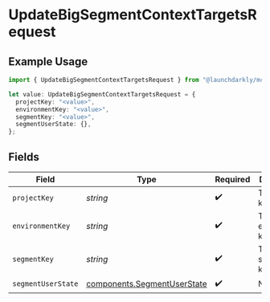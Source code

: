 # UpdateBigSegmentContextTargetsRequest

## Example Usage

```typescript
import { UpdateBigSegmentContextTargetsRequest } from "@launchdarkly/mcp-server/models/operations";

let value: UpdateBigSegmentContextTargetsRequest = {
  projectKey: "<value>",
  environmentKey: "<value>",
  segmentKey: "<value>",
  segmentUserState: {},
};
```

## Fields

| Field                                                                      | Type                                                                       | Required                                                                   | Description                                                                |
| -------------------------------------------------------------------------- | -------------------------------------------------------------------------- | -------------------------------------------------------------------------- | -------------------------------------------------------------------------- |
| `projectKey`                                                               | *string*                                                                   | :heavy_check_mark:                                                         | The project key                                                            |
| `environmentKey`                                                           | *string*                                                                   | :heavy_check_mark:                                                         | The environment key                                                        |
| `segmentKey`                                                               | *string*                                                                   | :heavy_check_mark:                                                         | The segment key                                                            |
| `segmentUserState`                                                         | [components.SegmentUserState](../../models/components/segmentuserstate.md) | :heavy_check_mark:                                                         | N/A                                                                        |